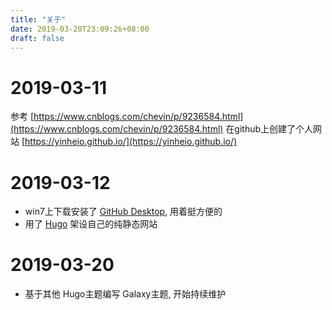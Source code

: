 ```yaml
---
title: "关于"
date: 2019-03-20T23:09:26+08:00
draft: false
---
```


# 2019-03-11
参考 [https://www.cnblogs.com/chevin/p/9236584.html](https://www.cnblogs.com/chevin/p/9236584.html) 在github上创建了个人网站 [https://yinheio.github.io/](https://yinheio.github.io/)

# 2019-03-12

- win7上下载安装了 [GitHub Desktop](https://desktop.github.com/), 用着挺方便的
- 用了 [Hugo](https://gohugo.io/getting-started/quick-start/) 架设自己的纯静态网站

# 2019-03-20

- 基于其他 Hugo主题编写 Galaxy主题, 开始持续维护

